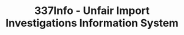 ---
bigquery: https://console.cloud.google.com/bigquery?p=patents-public-data&d=usitc_investigations&page=dataset&project=sheets-management-319211
citation: US International Trade Commission 337Info Unfair Import Investigations Information
  System
contributors: US International Trade Comission
cost: None
description: US International Trade Commission 337Info Unfair Import Investigations
  Information System contains data on investigations done under Section 337. Section
  337 declares the infringement of certain statutory intellectual property rights
  and other forms of unfair competition in import trade to be unlawful practices.
  Most Section 337 investigations involve allegations of patent or registered trademark
  infringement.
documentation: FAQ and tutorial available on the site
last_edit: 04/06/2022, 14:00:07
location: https://pubapps2.usitc.gov/337external/
maintained_by: US International Trade Comission
schema_fields:
- finalIdOnViolationDue
- gcAttorney
- invUnfairAct
- investigationTermDate
- dateComplaintFiled
- title
- trademarkNumbers
- endDateMarkmanHearing
- id
- internalRemand
- actualEndDateEvidHear
- finalDetNoViolation
- patentNumbers
- actualStartDateEvidHear
- startDateMarkmanHearing
- ouiiParticipation
- finalDetViolation
- htsNumbers
- markmanHearing
- lastUpdated
- copyrightNumbers
- scheduledStartDateEvidHear
- complainant
- ouiiAttorney
- currentActiveALJ
- dateCreated
- publication_number
- aljAssigned
- issueDateOtherNonFinal
- investigationNo
- scheduledEndDateEvidHear
- dateOfPublicationFrNotice
- patentNumber
- teoIdDueDate
- teoReliefGranted
- cafcAppeals
- docketNo
- respondent
- currentStatus
- finalIdOnViolationIssue
- targetDate
- teoProceedingInvolved
- investigationType
- teoIdIssueDate
shortname: unfair_import_investigations
tags:
- import
- legal
- trade
timeframe: 2008-2021 (prior to 2008 downloadable as a JSON file)
title: 337Info - Unfair Import Investigations Information System
uuid: 2721f5ec-e599-4890-9265-9706719fc71e
---
